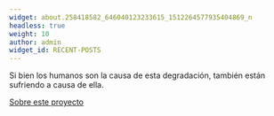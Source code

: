 ```yaml
---
widget: about.258418582_646040123233615_1512264577935404869_n
headless: true
weight: 10
author: admin
widget_id: RECENT-POSTS
---
```

Si bien los humanos son la causa de esta degradación, también están sufriendo a causa de ella.

[Sobre este proyecto](/about/)